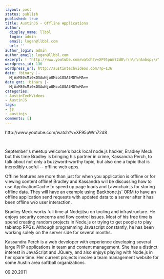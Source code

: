 ```yaml
---
layout: post
status: publish
published: true
title: AustinJS - Offline Applications
author:
  display_name: llbbl
  login: admin
  email: logan@llbbl.com
  url: ''
author_login: admin
author_email: logan@llbbl.com
excerpt: ! "http://www.youtube.com/watch?v=XF95pWm72d8\r\n\r\n&nbsp;\r\n\r\n"
wordpress_id: 136
wordpress_url: http://austintechvideos.com/?p=136
date: !binary |-
  MjAxMS0xMi0xOSAwNjo0Mzo1OSAtMDYwMA==
date_gmt: !binary |-
  MjAxMS0xMi0xOSAwNjo0Mzo1OSAtMDYwMA==
categories:
- AustinTechVideos
- AustinJS
tags:
- js
- austinjs
comments: []
---
```

<p>http://www.youtube.com/watch?v=XF95pWm72d8</p>
<p>&nbsp;</p>
<p><a id="more"></a><a id="more-136"></a></p>
<p>September's meetup welcome's back local node.js hacker, Bradley Meck but this time Bradley is bringing his partner in crime, Kassandra Perch, to talk about not only a buzzword-worthy topic, but also one a topic that is incredibly useful -- offline web apps.</p>
<p>Offline features are more than just for when you application is offline or for viewing content offline! Bradley and Kassandra will be discussing how to use ApplicationCache to speed up page loads and Lawnchair.js for storing offline data. They will have an example using Backbone.js' ORM to have an offline application send requests with updated data to a server after it has been offline w/o user interaction.</p>
<p>Bradley Meck works full time at Nodejitsu on tooling and infrastructure. He enjoys security concerns and flow control issues. Most of his free time is spend creating random projects in Node.js or trying to get people to play tabletop RPGs. Although programming Javascript constantly, he has been working solely on the server side for several months.</p>
<p>Kassandra Perch is a web developer with experience developing several large PHP applications in team and content management. She has a distinct interest in JavaScript and JQuery, and also enjoys playing with Node.js in her spare time. Her current projects involve a team management website for some Austin area softball organizations.</p>
<p>09.20.2011</p>
